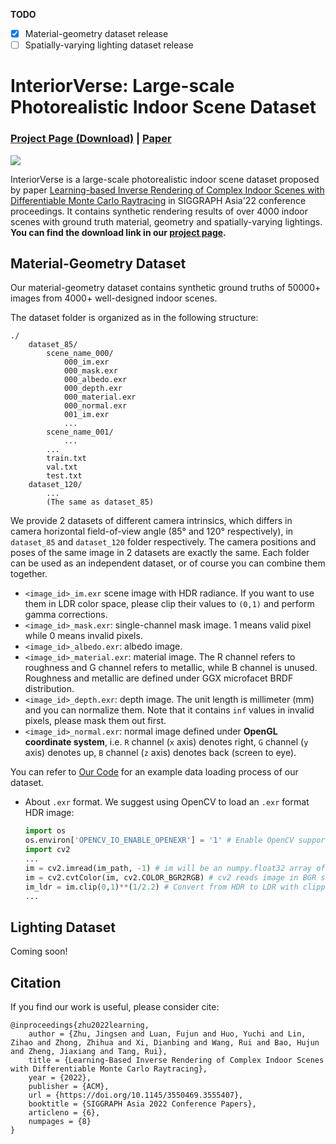 **TODO**

- [x] Material-geometry dataset release
- [ ] Spatially-varying lighting dataset release

# InteriorVerse: Large-scale Photorealistic Indoor Scene Dataset

### [Project Page (Download)](https://interiorverse.github.io/) | [Paper](https://arxiv.org/abs/2211.03017)

![](assets/teaser.gif)

InteriorVerse is a large-scale photorealistic indoor scene dataset proposed by paper [Learning-based Inverse Rendering of Complex Indoor Scenes with Differentiable Monte Carlo Raytracing](https://jingsenzhu.github.io/invrend) in SIGGRAPH Asia'22 conference proceedings. It contains synthetic rendering results of over 4000 indoor scenes with ground truth material, geometry and spatially-varying lightings. **You can find the download link in our [project page](https://interiorverse.github.io/).**

## Material-Geometry Dataset

Our material-geometry dataset contains synthetic ground truths of 50000+ images from 4000+ well-designed indoor scenes.

The dataset folder is organized as in the following structure:

```
./
    dataset_85/
        scene_name_000/
            000_im.exr
            000_mask.exr
            000_albedo.exr
            000_depth.exr
            000_material.exr
            000_normal.exr
            001_im.exr
            ...
        scene_name_001/
            ...
        ...
        train.txt
        val.txt
        test.txt
    dataset_120/
        ... 
        (The same as dataset_85)
```

We provide 2 datasets of different camera intrinsics, which differs in camera horizontal field-of-view angle (85° and 120° respectively), in `dataset_85` and `dataset_120` folder respectively. The camera positions and poses of the same image in 2 datasets are exactly the same. Each folder can be used as an independent dataset, or of course you can combine them together.

- `<image_id>_im.exr` scene image with HDR radiance. If you want to use them in LDR color space, please clip their values to `(0,1)` and perform gamma corrections.
- `<image_id>_mask.exr`: single-channel mask image. 1 means valid pixel while 0 means invalid pixels.
- `<image_id>_albedo.exr`: albedo image.
- `<image_id>_material.exr`: material image. The R channel refers to roughness and G channel refers to metallic, while B channel is unused. Roughness and metallic are defined under GGX microfacet BRDF distribution.
- `<image_id>_depth.exr`: depth image. The unit length is millimeter (mm) and you can normalize them. Note that it contains `inf` values in invalid pixels, please mask them out first.
- `<image_id>_normal.exr`: normal image defined under **OpenGL coordinate system**, i.e. `R` channel (`x` axis) denotes right, `G` channel (`y` axis) denotes up, `B` channel (`z` axis) denotes back (screen to eye).

You can refer to [Our Code](https://github.com/jingsenzhu/IndoorInverseRendering/blob/main/mgnet/dataLoader/__init__.py) for an example data loading process of our dataset.

- About `.exr` format. We suggest using OpenCV to load an `.exr` format HDR image:

  ```python
  import os
  os.environ['OPENCV_IO_ENABLE_OPENEXR'] = '1' # Enable OpenCV support for EXR
  import cv2
  ...
  im = cv2.imread(im_path, -1) # im will be an numpy.float32 array of shape (H, W, C)
  im = cv2.cvtColor(im, cv2.COLOR_BGR2RGB) # cv2 reads image in BGR shape, convert into RGB
  im_ldr = im.clip(0,1)**(1/2.2) # Convert from HDR to LDR with clipping and gamma correction
  ...
  ```

## Lighting Dataset

Coming soon!

## Citation

If you find our work is useful, please consider cite:

```
@inproceedings{zhu2022learning,
    author = {Zhu, Jingsen and Luan, Fujun and Huo, Yuchi and Lin, Zihao and Zhong, Zhihua and Xi, Dianbing and Wang, Rui and Bao, Hujun and Zheng, Jiaxiang and Tang, Rui},
    title = {Learning-Based Inverse Rendering of Complex Indoor Scenes with Differentiable Monte Carlo Raytracing},
    year = {2022},
    publisher = {ACM},
    url = {https://doi.org/10.1145/3550469.3555407},
    booktitle = {SIGGRAPH Asia 2022 Conference Papers},
    articleno = {6},
    numpages = {8}
}
```

